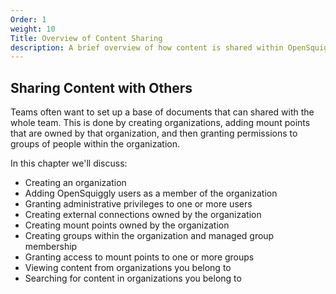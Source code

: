 ```yaml
---
Order: 1
weight: 10
Title: Overview of Content Sharing
description: A brief overview of how content is shared within OpenSquiggly by using organizations and groups.
---
```

## Sharing Content with Others

Teams often want to set up a base of documents that can shared with the whole team.
This is done by creating organizations, adding mount points that are owned by that
organization, and then granting permissions to groups of people within the organization.

In this chapter we'll discuss:

* Creating an organization
* Adding OpenSquiggly users as a member of the organization
* Granting administrative privileges to one or more users
* Creating external connections owned by the organization
* Creating mount points owned by the organization
* Creating groups within the organization and managed group membership
* Granting access to mount points to one or more groups
* Viewing content from organizations you belong to
* Searching for content in organizations you belong to
